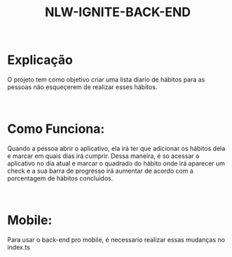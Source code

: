 <p align="center">
 <h1 align="center"> NLW-IGNITE-BACK-END </h1>
</p>

</br>

# Explicação

O projeto tem como objetivo criar uma lista diario de hábitos para as pessoas não esqueçerem de realizar esses hábitos.

</br>

# Como Funciona:

Quando a pessoa abrir o aplicativo, ela irá ter que adicionar os hábitos dela e marcar em quais dias irá cumprir. 
Dessa maneira, é so acessar o aplicativo no dia atual e marcar o quadrado do hábito onde irá aparecer um check e a sua barra de progresso irá aumentar de acordo com a porcentagem de hábitos concluidos.

</br>

# Mobile:

Para usar o back-end pro mobile, é necessario realizar essas mudanças no index.ts
